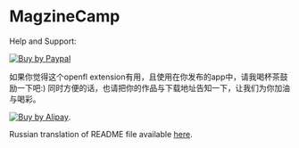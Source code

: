 MagzineCamp
===========

Help and Support:


[![Buy by Paypal](http://icloud.b0.upaiyun.com/zeng/juanzeng02.jpg)](https://www.paypal.com/cgi-bin/webscr?cmd=_s-xclick&hosted_button_id=CTCAKLLHT23GL)

如果你觉得这个openfl extension有用，且使用在你发布的app中，请我喝杯茶鼓励一下吧:) 同时方便的话，也请把你的作品与下载地址告知一下，让我们为你加油与喝彩。

[![Buy by Alipay](http://icloud.b0.upaiyun.com/zeng/juanzeng03.jpg)](http://me.alipay.com/adradar4openfl).

Russian translation of README file available
[here](https://github.com/salkar/inkwell/blob/master/README_RU.rdoc).
